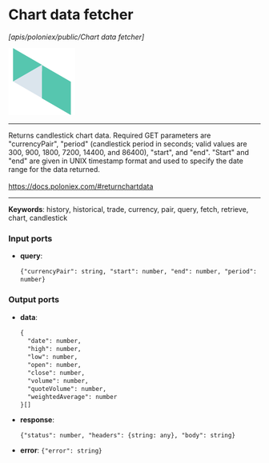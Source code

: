 # Chart data fetcher

_[apis/poloniex/public/Chart data fetcher]_

![icon](</assets/icons/33d6ca66-d216-4c2b-b2ae-87685c291a6f.png>)

---

Returns candlestick chart data. Required GET parameters are "currencyPair", "period" (candlestick period in seconds; valid values are 300, 900, 1800, 7200, 14400, and 86400), "start", and "end". "Start" and "end" are given in UNIX timestamp format and used to specify the date range for the data returned.<br>
<br>
https://docs.poloniex.com/#returnchartdata<br>

---

__Keywords__: history, historical, trade, currency, pair, query, fetch, retrieve, chart, candlestick

### Input ports

* __query__: 
    ```
    {"currencyPair": string, "start": number, "end": number, "period": number}
    ```

### Output ports

* __data__: 
    ```
    {
      "date": number,
      "high": number,
      "low": number,
      "open": number,
      "close": number,
      "volume": number,
      "quoteVolume": number,
      "weightedAverage": number
    }[]
    ```


* __response__: 
    ```
    {"status": number, "headers": {string: any}, "body": string}
    ```


* __error__: ` {"error": string} `

